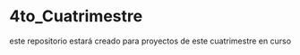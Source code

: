 4to_Cuatrimestre
================

este repositorio estará creado para proyectos de este cuatrimestre en curso 
